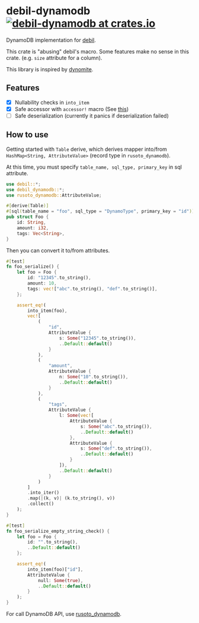 # debil-dynamodb  [![debil-dynamodb at crates.io](https://img.shields.io/crates/v/debil-dynamodb.svg)](https://crates.io/crates/debil-dynamodb)

DynamoDB implementation for [debil](https://github.com/myuon/debil).

This crate is "abusing" debil's macro. Some features make no sense in this crate. (e.g. `size` attribute for a column).

This library is inspired by [dynomite](https://github.com/softprops/dynomite).

## Features

- [x] Nullability checks in `into_item`
- [x] Safe accessor with `accessor!` macro (See [this](https://github.com/myuon/debil#accessor-macro))
- [ ] Safe deserialization (currently it panics if deserialization failed)

## How to use

Getting started with `Table` derive, which derives mapper into/from `HashMap<String, AttributeValue>` (record type in `rusoto_dynamodb`).

At this time, you must specify `table_name, sql_type, primary_key` in sql attribute.

```rust
use debil::*;
use debil_dynamodb::*;
use rusoto_dynamodb::AttributeValue;

#[derive(Table)]
#[sql(table_name = "foo", sql_type = "DynamoType", primary_key = "id")]
pub struct Foo {
    id: String,
    amount: i32,
    tags: Vec<String>,
}
```

Then you can convert it to/from attributes.

```rust
#[test]
fn foo_serialize() {
    let foo = Foo {
        id: "12345".to_string(),
        amount: 10,
        tags: vec!["abc".to_string(), "def".to_string()],
    };

    assert_eq!(
        into_item(foo),
        vec![
            (
                "id",
                AttributeValue {
                    s: Some("12345".to_string()),
                    ..Default::default()
                }
            ),
            (
                "amount",
                AttributeValue {
                    n: Some("10".to_string()),
                    ..Default::default()
                }
            ),
            (
                "tags",
                AttributeValue {
                    l: Some(vec![
                        AttributeValue {
                            s: Some("abc".to_string()),
                            ..Default::default()
                        },
                        AttributeValue {
                            s: Some("def".to_string()),
                            ..Default::default()
                        }
                    ]),
                    ..Default::default()
                }
            )
        ]
        .into_iter()
        .map(|(k, v)| (k.to_string(), v))
        .collect()
    );
}

#[test]
fn foo_serialize_empty_string_check() {
    let foo = Foo {
        id: "".to_string(),
        ..Default::default()
    };

    assert_eq!(
        into_item(foo)["id"],
        AttributeValue {
            null: Some(true),
            ..Default::default()
        }
    );
}
```

For call DynamoDB API, use [rusoto_dynamodb](https://crates.io/crates/rusoto_dynamodb).

